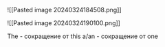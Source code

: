 ![[Pasted image 20240324184508.png]]

![[Pasted image 20240324190100.png]]

The - сокращение от this 
a/an - сокращение от one